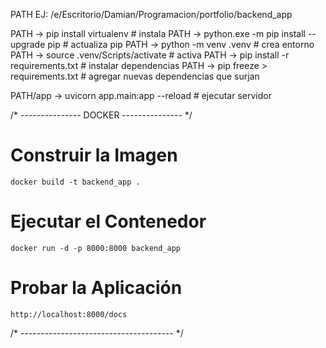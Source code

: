 PATH EJ: /e/Escritorio/Damian/Programacion/portfolio/backend_app

PATH -> pip install virtualenv                  # instala
PATH -> python.exe -m pip install --upgrade pip # actualiza pip
PATH -> python -m venv .venv                    # crea entorno
PATH -> source .venv/Scripts/activate           # activa
PATH -> pip install -r requirements.txt         # instalar dependencias
PATH -> pip freeze > requirements.txt           # agregar nuevas dependencias que surjan

PATH/app -> uvicorn app.main:app --reload       # ejecutar servidor

/* --------------- DOCKER --------------- */

# Construir la Imagen

    docker build -t backend_app .

# Ejecutar el Contenedor

    docker run -d -p 8000:8000 backend_app

# Probar la Aplicación

    http://localhost:8000/docs

/* -------------------------------------- */